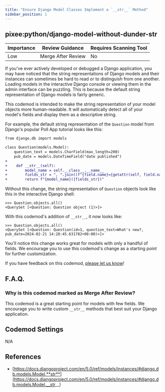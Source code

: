 ```yaml
---
title: "Ensure Django Model Classes Implement a `__str__` Method"
sidebar_position: 1
---
```


## pixee:python/django-model-without-dunder-str

| Importance | Review Guidance    | Requires Scanning Tool |
| ---------- | ------------------ | ---------------------- |
| Low        | Merge After Review | No                     |

If you've ever actively developed or debugged a Django application, you may have noticed that the string representations of Django models and their instances can sometimes be hard to read or to distinguish from one another. Loading models in the interactive Django console or viewing them in the admin interface can be puzzling. This is because the default string representation of Django models is fairly generic.

This codemod is intended to make the string representation of your model objects more human-readable. It will automatically detect all of your model's fields and display them as a descriptive string.

For example, the default string representation of the `Question` model from Django's popular Poll App tutorial looks like this:

```diff
from django.db import models

class Question(models.Model):
    question_text = models.CharField(max_length=200)
    pub_date = models.DateTimeField("date published")
+
+    def __str__(self):
+        model_name = self.__class__.__name__
+        fields_str = ", ".join((f"{field.name}={getattr(self, field.name)}" for field in self._meta.fields))
+        return f"{model_name}({fields_str})"
```

Without this change, the string representation of `Question` objects look like this in the interactive Django shell:

```
>>> Question.objects.all()
<QuerySet [<Question: Question object (1)>]>
```

With this codemod's addition of `__str__`, it now looks like:

```
>>> Question.objects.all()
<QuerySet [<Question: Question(id=1, question_text=What's new?, pub_date=2024-02-21 14:28:45.631782+00:00)>]>
```

You'll notice this change works great for models with only a handful of fields. We encourage you to use this codemod's change as a starting point for further customization.

If you have feedback on this codemod, [please let us know](mailto:feedback@pixee.ai)!

## F.A.Q.

### Why is this codemod marked as Merge After Review?

This codemod is a great starting point for models with few fields. We encourage you to write custom `__str__` methods that best suit your Django application.

## Codemod Settings

N/A

## References

- [https://docs.djangoproject.com/en/5.0/ref/models/instances/#django.db.models.Model.**str**](https://docs.djangoproject.com/en/5.0/ref/models/instances/#django.db.models.Model.__str__)
